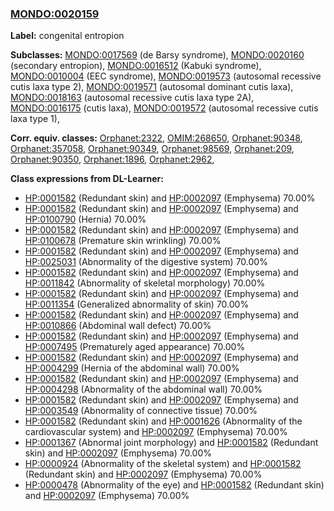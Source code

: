 
### [MONDO:0020159](http://purl.obolibrary.org/obo/MONDO_0020159)
**Label:** congenital entropion

**Subclasses:** [MONDO:0017569](http://purl.obolibrary.org/obo/MONDO_0017569) (de Barsy syndrome), [MONDO:0020160](http://purl.obolibrary.org/obo/MONDO_0020160) (secondary entropion), [MONDO:0016512](http://purl.obolibrary.org/obo/MONDO_0016512) (Kabuki syndrome), [MONDO:0010004](http://purl.obolibrary.org/obo/MONDO_0010004) (EEC syndrome), [MONDO:0019573](http://purl.obolibrary.org/obo/MONDO_0019573) (autosomal recessive cutis laxa type 2), [MONDO:0019571](http://purl.obolibrary.org/obo/MONDO_0019571) (autosomal dominant cutis laxa), [MONDO:0018163](http://purl.obolibrary.org/obo/MONDO_0018163) (autosomal recessive cutis laxa type 2A), [MONDO:0016175](http://purl.obolibrary.org/obo/MONDO_0016175) (cutis laxa), [MONDO:0019572](http://purl.obolibrary.org/obo/MONDO_0019572) (autosomal recessive cutis laxa type 1), 

**Corr. equiv. classes:** [Orphanet:2322](http://www.orpha.net/ORDO/Orphanet_2322), [OMIM:268650](http://purl.obolibrary.org/obo/OMIM_268650), [Orphanet:90348](http://www.orpha.net/ORDO/Orphanet_90348), [Orphanet:357058](http://www.orpha.net/ORDO/Orphanet_357058), [Orphanet:90349](http://www.orpha.net/ORDO/Orphanet_90349), [Orphanet:98569](http://www.orpha.net/ORDO/Orphanet_98569), [Orphanet:209](http://www.orpha.net/ORDO/Orphanet_209), [Orphanet:90350](http://www.orpha.net/ORDO/Orphanet_90350), [Orphanet:1896](http://www.orpha.net/ORDO/Orphanet_1896), [Orphanet:2962](http://www.orpha.net/ORDO/Orphanet_2962), 

**Class expressions from DL-Learner:**

- [HP:0001582](http://purl.obolibrary.org/obo/HP_0001582) (Redundant skin) and [HP:0002097](http://purl.obolibrary.org/obo/HP_0002097) (Emphysema) 70.00%
- [HP:0001582](http://purl.obolibrary.org/obo/HP_0001582) (Redundant skin) and [HP:0002097](http://purl.obolibrary.org/obo/HP_0002097) (Emphysema) and [HP:0100790](http://purl.obolibrary.org/obo/HP_0100790) (Hernia) 70.00%
- [HP:0001582](http://purl.obolibrary.org/obo/HP_0001582) (Redundant skin) and [HP:0002097](http://purl.obolibrary.org/obo/HP_0002097) (Emphysema) and [HP:0100678](http://purl.obolibrary.org/obo/HP_0100678) (Premature skin wrinkling) 70.00%
- [HP:0001582](http://purl.obolibrary.org/obo/HP_0001582) (Redundant skin) and [HP:0002097](http://purl.obolibrary.org/obo/HP_0002097) (Emphysema) and [HP:0025031](http://purl.obolibrary.org/obo/HP_0025031) (Abnormality of the digestive system) 70.00%
- [HP:0001582](http://purl.obolibrary.org/obo/HP_0001582) (Redundant skin) and [HP:0002097](http://purl.obolibrary.org/obo/HP_0002097) (Emphysema) and [HP:0011842](http://purl.obolibrary.org/obo/HP_0011842) (Abnormality of skeletal morphology) 70.00%
- [HP:0001582](http://purl.obolibrary.org/obo/HP_0001582) (Redundant skin) and [HP:0002097](http://purl.obolibrary.org/obo/HP_0002097) (Emphysema) and [HP:0011354](http://purl.obolibrary.org/obo/HP_0011354) (Generalized abnormality of skin) 70.00%
- [HP:0001582](http://purl.obolibrary.org/obo/HP_0001582) (Redundant skin) and [HP:0002097](http://purl.obolibrary.org/obo/HP_0002097) (Emphysema) and [HP:0010866](http://purl.obolibrary.org/obo/HP_0010866) (Abdominal wall defect) 70.00%
- [HP:0001582](http://purl.obolibrary.org/obo/HP_0001582) (Redundant skin) and [HP:0002097](http://purl.obolibrary.org/obo/HP_0002097) (Emphysema) and [HP:0007495](http://purl.obolibrary.org/obo/HP_0007495) (Prematurely aged appearance) 70.00%
- [HP:0001582](http://purl.obolibrary.org/obo/HP_0001582) (Redundant skin) and [HP:0002097](http://purl.obolibrary.org/obo/HP_0002097) (Emphysema) and [HP:0004299](http://purl.obolibrary.org/obo/HP_0004299) (Hernia of the abdominal wall) 70.00%
- [HP:0001582](http://purl.obolibrary.org/obo/HP_0001582) (Redundant skin) and [HP:0002097](http://purl.obolibrary.org/obo/HP_0002097) (Emphysema) and [HP:0004298](http://purl.obolibrary.org/obo/HP_0004298) (Abnormality of the abdominal wall) 70.00%
- [HP:0001582](http://purl.obolibrary.org/obo/HP_0001582) (Redundant skin) and [HP:0002097](http://purl.obolibrary.org/obo/HP_0002097) (Emphysema) and [HP:0003549](http://purl.obolibrary.org/obo/HP_0003549) (Abnormality of connective tissue) 70.00%
- [HP:0001582](http://purl.obolibrary.org/obo/HP_0001582) (Redundant skin) and [HP:0001626](http://purl.obolibrary.org/obo/HP_0001626) (Abnormality of the cardiovascular system) and [HP:0002097](http://purl.obolibrary.org/obo/HP_0002097) (Emphysema) 70.00%
- [HP:0001367](http://purl.obolibrary.org/obo/HP_0001367) (Abnormal joint morphology) and [HP:0001582](http://purl.obolibrary.org/obo/HP_0001582) (Redundant skin) and [HP:0002097](http://purl.obolibrary.org/obo/HP_0002097) (Emphysema) 70.00%
- [HP:0000924](http://purl.obolibrary.org/obo/HP_0000924) (Abnormality of the skeletal system) and [HP:0001582](http://purl.obolibrary.org/obo/HP_0001582) (Redundant skin) and [HP:0002097](http://purl.obolibrary.org/obo/HP_0002097) (Emphysema) 70.00%
- [HP:0000478](http://purl.obolibrary.org/obo/HP_0000478) (Abnormality of the eye) and [HP:0001582](http://purl.obolibrary.org/obo/HP_0001582) (Redundant skin) and [HP:0002097](http://purl.obolibrary.org/obo/HP_0002097) (Emphysema) 70.00%


